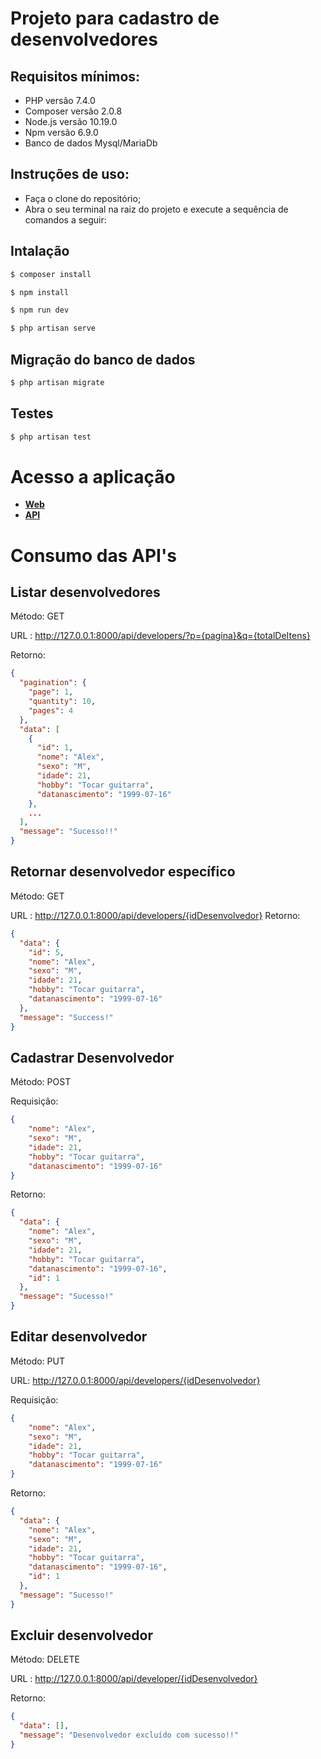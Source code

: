# Projeto para cadastro de desenvolvedores

## Requisitos mínimos:
- PHP versão 7.4.0 
- Composer versão 2.0.8
- Node.js versão 10.19.0
- Npm versão 6.9.0 
- Banco de dados Mysql/MariaDb
## Instruções de uso:

- Faça o clone do repositório;
- Abra o seu terminal na raiz do projeto e execute a sequência de comandos a seguir:

## Intalação
```sh
$ composer install

$ npm install

$ npm run dev

$ php artisan serve
```
## Migração  do banco de dados
``` sh
$ php artisan migrate
```
## Testes 
``` sh
$ php artisan test
```
# Acesso a aplicação
- **[Web](http://127.0.0.1:8000/developers)**
- **[API](http://127.0.0.1:8000/api/developers)**

# Consumo das API's

## Listar desenvolvedores
Método: GET

URL : http://127.0.0.1:8000/api/developers/?p={pagina}&q={totalDeItens}

Retorno:
```json
{
  "pagination": {
    "page": 1,
    "quantity": 10,
    "pages": 4
  },
  "data": [
    {
      "id": 1,
      "nome": "Alex",
      "sexo": "M",
      "idade": 21,
      "hobby": "Tocar guitarra",
      "datanascimento": "1999-07-16"
    },
    ...
  ],
  "message": "Sucesso!!"
}
```
## Retornar desenvolvedor específico
Método: GET

URL : http://127.0.0.1:8000/api/developers/{idDesenvolvedor}
Retorno:
```json
{
  "data": {
    "id": 5,
    "nome": "Alex",
    "sexo": "M",
    "idade": 21,
    "hobby": "Tocar guitarra",
    "datanascimento": "1999-07-16"
  },
  "message": "Success!"
}
```
## Cadastrar Desenvolvedor
Método: POST

Requisição:
```json
{
	"nome": "Alex",
	"sexo": "M",
	"idade": 21,
	"hobby": "Tocar guitarra",
	"datanascimento": "1999-07-16"
}
```
Retorno: 
```json
{
  "data": {
    "nome": "Alex",
    "sexo": "M",
    "idade": 21,
    "hobby": "Tocar guitarra",
    "datanascimento": "1999-07-16",
    "id": 1
  },
  "message": "Sucesso!"
}
```

## Editar desenvolvedor
Método: PUT

URL: http://127.0.0.1:8000/api/developers/{idDesenvolvedor}

Requisição:
```json
{
	"nome": "Alex",
	"sexo": "M",
	"idade": 21,
	"hobby": "Tocar guitarra",
	"datanascimento": "1999-07-16"
}
```
Retorno: 
```json
{
  "data": {
    "nome": "Alex",
    "sexo": "M",
    "idade": 21,
    "hobby": "Tocar guitarra",
    "datanascimento": "1999-07-16",
    "id": 1
  },
  "message": "Sucesso!"
}
```

## Excluir desenvolvedor
Método: DELETE

URL : http://127.0.0.1:8000/api/developer/{idDesenvolvedor}

Retorno: 
```json
{
  "data": [],
  "message": "Desenvolvedor excluído com sucesso!!"
}
```
